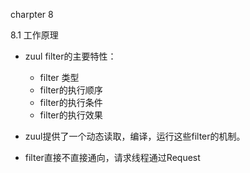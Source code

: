 charpter 8

8.1 工作原理

- zuul filter的主要特性：
  - filter 类型
  - filter的执行顺序
  - filter的执行条件
  - filter的执行效果

- zuul提供了一个动态读取，编译，运行这些filter的机制。
- filter直接不直接通向，请求线程通过Request